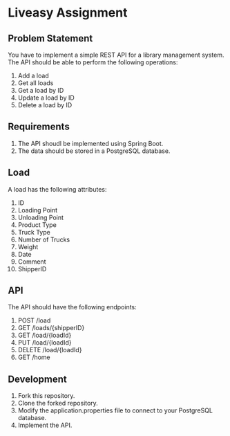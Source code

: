 # Liveasy Assignment

## Problem Statement
You have to implement a simple REST API for a library management system. The API should be able to perform the following operations:
1. Add a load
2. Get all loads
3. Get a load by ID
4. Update a load by ID
5. Delete a load by ID

## Requirements
1. The API shoudl be implemented using Spring Boot.
2. The data should be stored in a PostgreSQL database.

## Load
A load has the following attributes:
1. ID
2. Loading Point
3. Unloading Point
4. Product Type
5. Truck Type
6. Number of Trucks
7. Weight
8. Date
9. Comment
10. ShipperID

## API
The API should have the following endpoints:
1. POST /load
2. GET /loads/{shipperID}
3. GET /load/{loadId}
4. PUT /load/{loadId}
5. DELETE /load/{loadId}
6. GET /home

## Development
1. Fork this repository.
2. Clone the forked repository.
3. Modify the application.properties file to connect to your PostgreSQL database.
4. Implement the API.